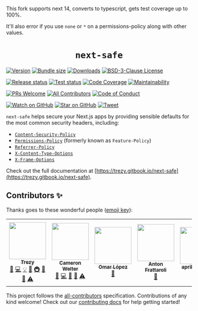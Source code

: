This fork supports next 14, converts to typescript, gets test coverage up to 100%.

It'll also error if you use `none` or `*` on a permissions-policy along with other values.

<div align="center">
  <h1><code>next-safe</code></h1>
</div>

[![Version][version-badge]][package]
[![Bundle size][bundlephobia-badge]][bundlephobia]
[![Downloads][downloads-badge]][npmtrends]
[![BSD-3-Clause License][license-badge]][license]

[![Release status][release-status-badge]][release-status]
[![Test status][test-status-badge]][test-status]
[![Code Coverage][coveralls-badge]][coveralls]
[![Maintainability][codeclimate-badge]][codeclimate]

<!-- ALL-CONTRIBUTORS-BADGE:START - Do not remove or modify this section -->

[![PRs Welcome][prs-badge]][prs]
[![All Contributors](https://img.shields.io/badge/all_contributors-7-orange.svg?style=flat-square)](#contributors-)
[![Code of Conduct][code-of-conduct-badge]][code-of-conduct]

<!-- ALL-CONTRIBUTORS-BADGE:END -->

[![Watch on GitHub][github-watch-badge]][github-watch]
[![Star on GitHub][github-star-badge]][github-star]
[![Tweet][twitter-badge]][twitter]

<!-- [![Dependencies][daviddm-badge]][daviddm] -->

`next-safe` helps secure your Next.js apps by providing sensible defaults for the most common security headers, including:

- [`Content-Security-Policy`](https://developer.mozilla.org/en-US/docs/Web/HTTP/CSP)
- [`Permissions-Policy`](https://developer.mozilla.org/en-US/docs/Web/HTTP/Headers/Feature-Policy) (formerly known as `Feature-Policy`)
- [`Referrer-Policy`](https://developer.mozilla.org/en-US/docs/Web/HTTP/Headers/Referrer-Policy)
- [`X-Content-Type-Options`](https://developer.mozilla.org/en-US/docs/Web/HTTP/Headers/X-Content-Type-Options)
- [`X-Frame-Options`](https://developer.mozilla.org/en-US/docs/Web/HTTP/Headers/X-Frame-Options)

Check out the full documentation at [https://trezy.gitbook.io/next-safe](https://trezy.gitbook.io/next-safe).

## Contributors ✨

Thanks goes to these wonderful people ([emoji key](https://allcontributors.org/docs/en/emoji-key)):

<!-- ALL-CONTRIBUTORS-LIST:START - Do not remove or modify this section -->
<!-- prettier-ignore-start -->
<!-- markdownlint-disable -->
<table>
  <tr>
    <td align="center"><a href="http://trezy.com"><img src="https://avatars.githubusercontent.com/u/442980?v=4?s=100" width="100px;" alt=""/><br /><sub><b>Trezy</b></sub></a><br /><a href="https://github.com/trezy/next-safe/issues?q=author%3Atrezy" title="Bug reports">🐛</a> <a href="https://github.com/trezy/next-safe/commits?author=trezy" title="Code">💻</a> <a href="#example-trezy" title="Examples">💡</a> <a href="#ideas-trezy" title="Ideas, Planning, & Feedback">🤔</a> <a href="#infra-trezy" title="Infrastructure (Hosting, Build-Tools, etc)">🚇</a> <a href="#maintenance-trezy" title="Maintenance">🚧</a> <a href="https://github.com/trezy/next-safe/pulls?q=is%3Apr+reviewed-by%3Atrezy" title="Reviewed Pull Requests">👀</a> <a href="https://github.com/trezy/next-safe/commits?author=trezy" title="Tests">⚠️</a></td>
    <td align="center"><a href="https://github.com/UncleClapton"><img src="https://avatars.githubusercontent.com/u/2686824?v=4?s=100" width="100px;" alt=""/><br /><sub><b>Cameron Welter</b></sub></a><br /><a href="https://github.com/trezy/next-safe/issues?q=author%3AUncleClapton" title="Bug reports">🐛</a> <a href="https://github.com/trezy/next-safe/commits?author=UncleClapton" title="Code">💻</a> <a href="#ideas-UncleClapton" title="Ideas, Planning, & Feedback">🤔</a> <a href="#maintenance-UncleClapton" title="Maintenance">🚧</a> <a href="https://github.com/trezy/next-safe/commits?author=UncleClapton" title="Tests">⚠️</a></td>
    <td align="center"><a href="https://www.linkedin.com/in/zomars/"><img src="https://avatars.githubusercontent.com/u/3504472?v=4?s=100" width="100px;" alt=""/><br /><sub><b>Omar López</b></sub></a><br /><a href="https://github.com/trezy/next-safe/commits?author=zomars" title="Documentation">📖</a></td>
    <td align="center"><a href="https://github.com/frattaro"><img src="https://avatars.githubusercontent.com/u/14955351?v=4?s=100" width="100px;" alt=""/><br /><sub><b>Anton Frattaroli</b></sub></a><br /><a href="https://github.com/trezy/next-safe/issues?q=author%3Afrattaro" title="Bug reports">🐛</a></td>
    <td align="center"><a href="https://github.com/april-ctrlspire"><img src="https://avatars.githubusercontent.com/u/79557092?v=4?s=100" width="100px;" alt=""/><br /><sub><b>april-ctrlspire</b></sub></a><br /><a href="#ideas-april-ctrlspire" title="Ideas, Planning, & Feedback">🤔</a></td>
    <td align="center"><a href="https://github.com/JLucasCAmorim"><img src="https://avatars.githubusercontent.com/u/27377264?v=4?s=100" width="100px;" alt=""/><br /><sub><b>João Lucas Evangelista C. de Amorim</b></sub></a><br /><a href="https://github.com/trezy/next-safe/issues?q=author%3AJLucasCAmorim" title="Bug reports">🐛</a> <a href="https://github.com/trezy/next-safe/commits?author=JLucasCAmorim" title="Code">💻</a></td>
    <td align="center"><a href="https://github.com/anvelicon"><img src="https://avatars.githubusercontent.com/u/39614095?v=4?s=100" width="100px;" alt=""/><br /><sub><b>anvelicon</b></sub></a><br /><a href="https://github.com/trezy/next-safe/commits?author=anvelicon" title="Code">💻</a> <a href="https://github.com/trezy/next-safe/commits?author=anvelicon" title="Documentation">📖</a> <a href="#ideas-anvelicon" title="Ideas, Planning, & Feedback">🤔</a></td>
  </tr>
</table>

<!-- markdownlint-restore -->
<!-- prettier-ignore-end -->

<!-- ALL-CONTRIBUTORS-LIST:END -->

This project follows the [all-contributors](https://github.com/all-contributors/all-contributors) specification. Contributions of any kind welcome! Check out our [contributing docs](./CONTRIBUTING.md) for help getting started!

[bundlephobia]: https://bundlephobia.com/package/next-safe
[bundlephobia-badge]: https://img.shields.io/bundlephobia/minzip/next-safe?style=flat-square
[code-of-conduct]: CODE_OF_CONDUCT.md
[code-of-conduct-badge]: https://img.shields.io/badge/code%20of-conduct-ff69b4.svg?style=flat-square
[codeclimate]: https://codeclimate.com/github/trezy/next-safe
[codeclimate-badge]: https://img.shields.io/codeclimate/maintainability/trezy/next-safe.svg?style=flat-square
[coveralls]: https://coveralls.io/github/trezy/next-safe
[coveralls-badge]: https://img.shields.io/coveralls/trezy/next-safe.svg?style=flat-square
[downloads-badge]: https://img.shields.io/npm/dm/next-safe.svg?style=flat-square
[github-watch]: https://github.com/trezy/next-safe/watchers
[github-watch-badge]: https://img.shields.io/github/watchers/trezy/next-safe.svg?style=social
[github-star]: https://github.com/trezy/next-safe/stargazers
[github-star-badge]: https://img.shields.io/github/stars/trezy/next-safe.svg?style=social
[license]: LICENSE
[license-badge]: https://img.shields.io/npm/l/next-safe.svg?style=flat-square
[npmtrends]: https://www.npmtrends.com/next-safe
[package]: https://npmjs.com/package/next-safe
[prs]: CONTRIBUTING.md
[prs-badge]: https://img.shields.io/badge/PRs-welcome-brightgreen.svg?style=flat-square
[release-status]: https://github.com/trezy/next-safe/actions/workflows/release.yml
[release-status-badge]: https://img.shields.io/github/workflow/status/trezy/next-safe/Release?style=flat-square&label=release
[test-status]: https://github.com/trezy/next-safe/actions/workflows/test.yml
[test-status-badge]: https://img.shields.io/github/workflow/status/trezy/next-safe/Test?style=flat-square&label=tests
[twitter]: https://twitter.com/intent/tweet?text=Check%20out%20trezy/next-safe%20by%20%40PokebagApp%20https%3A%2F%2Fgithub.com%2FPokebag%2Fdata-sdk%20%F0%9F%91%8D
[twitter-badge]: https://img.shields.io/twitter/url/https/github.com/trezy/next-safe.svg?style=social
[version-badge]: https://img.shields.io/npm/v/next-safe.svg?style=flat-square
